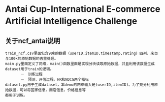 # Antai Cup-International E-commerce Artificial Intelligence Challenge　　

## 关于ncf_antai说明
    train_ncf.csv里面包含90k的数据（userID,itemID,timestamp,rating）四列，来自与100k的原始数据的去重处理。
    main.py里面定义了网络，main()函数里面是实现分块读取原始数据，并且利用该数据生成dataset用于train的逻辑。
           －　训练过程
           －　预测，评估过程。HR和NDCG两个指标
    dataset.py用于生成dataset，本demo的网络输入是(userID,itemID)。为了充分利用原始数据，可以将国家信息，商店信息，价格信息等
    都用于训练。
    

